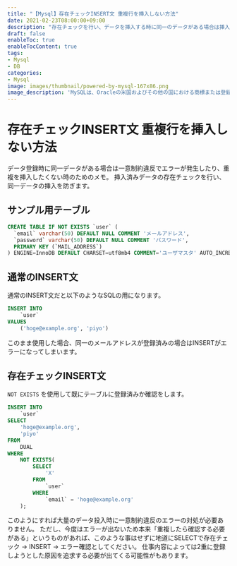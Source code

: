 ```yaml
---
title: "【Mysql】存在チェックINSERT文 重複行を挿入しない方法"
date: 2021-02-23T08:00:00+09:00
description: "存在チェックを行い、データを挿入する時に同一のデータがある場合は挿入したくないって時に使えるSQLのメモ"
draft: false
enableToc: true
enableTocContent: true
tags: 
- Mysql
- DB
categories: 
- Mysql
image: images/thumbnail/powered-by-mysql-167x86.png
image_description: 'MySQLは、Oracleの米国およびその他の国における商標または登録商標です。'
---
```


# 存在チェックINSERT文 重複行を挿入しない方法
データ登録時に同一データがある場合は一意制約違反でエラーが発生したり、重複を挿入したくない時のためのメモ。
挿入済みデータの存在チェックを行い、同一データの挿入を防ぎます。

## サンプル用テーブル
``` sql:create.sql {linenos=table}
CREATE TABLE IF NOT EXISTS `user` (
  `email` varchar(50) DEFAULT NULL COMMENT 'メールアドレス',
  `password` varchar(50) DEFAULT NULL COMMENT 'パスワード',
  PRIMARY KEY (`MAIL_ADDRESS`)
) ENGINE=InnoDB DEFAULT CHARSET=utf8mb4 COMMENT='ユーザマスタ' AUTO_INCREMENT=1 ;
```

## 通常のINSERT文
通常のINSERT文だと以下のようなSQLの用になります。
``` sql:insert.sql
INSERT INTO
    `user`
VALUES
    ('hoge@example.org', 'piyo')
```

このまま使用した場合、同一のメールアドレスが登録済みの場合はINSERTがエラーになってしまいます。

## 存在チェックINSERT文
```NOT EXISTS``` を使用して既にテーブルに登録済みか確認をします。

``` sql:insert.sql {linenos=table}
INSERT INTO
    `user`
SELECT
    'hoge@example.org',
    'piyo'
FROM
    DUAL
WHERE
    NOT EXISTS(
        SELECT
            'X'
        FROM
            `user`
        WHERE
            `email` = 'hoge@example.org'
    );
```

このようにすれば大量のデータ投入時に一意制約違反のエラーの対処が必要ありません。
ただし、今度はエラーが出ないため本来「重複したら確認する必要がある」というものがあれば、このような事はせずに地道にSELECTで存在チェック → INSERT → エラー確認としてください。
仕事内容によっては2重に登録しようとした原因を追求する必要が出てくる可能性がもあります。
